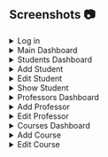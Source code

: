 ## Screenshots :camera:

<details>
  <summary>Log in</summary>
  <img src="https://res.cloudinary.com/dnbruhgqr/image/upload/v1684518665/Github%20ScreenShots/AdminLogin_xkgvxe.png"
   style="height: 400px; width:400px;"/>
  <img src="https://res.cloudinary.com/dnbruhgqr/image/upload/v1684518665/Github%20ScreenShots/studentlogin_eqf3ws.png"
   style="height: 400px; width:400px;"/>
</details>

<details>
  <summary>Main Dashboard</summary>
  <img src="https://res.cloudinary.com/dnbruhgqr/image/upload/v1684518666/Github%20ScreenShots/main-dashboard_fqoqo9.png"/>
</details>

<details>
  <summary>Students Dashboard</summary>
  <img src="https://res.cloudinary.com/dnbruhgqr/image/upload/v1684518666/Github%20ScreenShots/student-dashboard_vy2kuz.png"/>
</details>

<details>
  <summary>Add Student</summary>
  <img src="https://res.cloudinary.com/dnbruhgqr/image/upload/v1684523294/Github%20ScreenShots/addstudent_h7ougt.png"/>
</details>

<details>
  <summary>Edit Student</summary>
  <img src="https://res.cloudinary.com/dnbruhgqr/image/upload/v1684521699/Github%20ScreenShots/editstudent_lfhceh.png"/>
  <img src="https://res.cloudinary.com/dnbruhgqr/image/upload/v1684522212/Github%20ScreenShots/editstu1_e6weue.png"/>
</details>

<details>
  <summary>Show Student</summary>
  <img src="https://res.cloudinary.com/dnbruhgqr/image/upload/v1684522212/Github%20ScreenShots/showstu2_sxjrsd.png"/>
  <img src="https://res.cloudinary.com/dnbruhgqr/image/upload/v1684522212/Github%20ScreenShots/showstu1_qgs6qf.png"/>
</details>

<details>
  <summary>Professors Dashboard</summary>
  <img src="https://res.cloudinary.com/dnbruhgqr/image/upload/v1684522212/Github%20ScreenShots/profdash_d6s9jm.png"/>
</details>

<details>
  <summary>Add Professor</summary>
  <img src="https://res.cloudinary.com/dnbruhgqr/image/upload/v1684522213/Github%20ScreenShots/addprof_z7tm4z.png"/>
 
</details>

<details>
  <summary>Edit Professor</summary>
  <img src="https://res.cloudinary.com/dnbruhgqr/image/upload/v1684522212/Github%20ScreenShots/editprof_qpenkv.png"/>
</details>

<details>
  <summary>Courses Dashboard</summary>
  <img src="https://res.cloudinary.com/dnbruhgqr/image/upload/v1684522445/Github%20ScreenShots/coursedash_rinwgd.png"/>
</details>

<details>
  <summary>Add Course</summary>
  <img src="https://res.cloudinary.com/dnbruhgqr/image/upload/v1684522445/Github%20ScreenShots/addcourse_uulcrl.png"/>
 
</details>

<details>
  <summary>Edit Course</summary>
  <img src="https://res.cloudinary.com/dnbruhgqr/image/upload/v1684522445/Github%20ScreenShots/editcourse_dfqcce.png"/>
</details>


